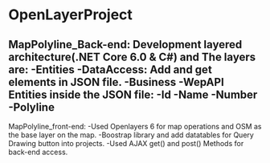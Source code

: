 # OpenLayerProject
MapPolyline_Back-end: Development layered architecture(.NET Core 6.0 & C#) and The layers are:
-Entities
-DataAccess: Add and get elements in JSON file.
-Business
-WepAPI
Entities inside the JSON file:
-Id
-Name
-Number
-Polyline
------------------------------------------------------------------------------------------------------------------------------------------------------------------------
MapPolyline_front-end: 
-Used Openlayers 6 for map operations and OSM as the base layer on the map. 
-Boostrap library and add datatables for Query Drawing button into projects. 
-Used AJAX get() and post() Methods for back-end access.

